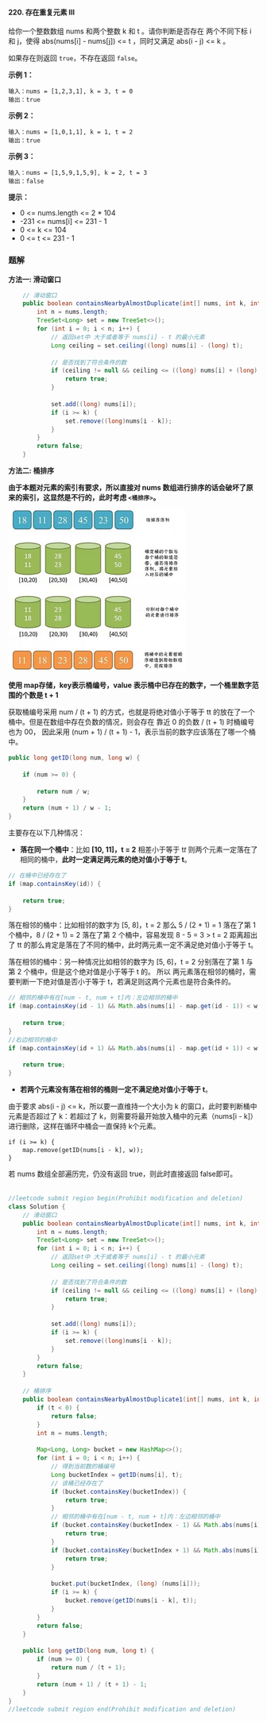 #### 220. 存在重复元素 III

给你一个整数数组 nums 和两个整数 k 和 t 。请你判断是否存在 两个不同下标 i 和 j，使得 abs(nums[i] - nums[j]) <= t ，同时又满足 abs(i - j) <= k 。

如果存在则返回 `true`，不存在返回 `false`。

**示例 1：**

```shell
输入：nums = [1,2,3,1], k = 3, t = 0
输出：true
```

**示例 2：**

```shell
输入：nums = [1,0,1,1], k = 1, t = 2
输出：true
```

**示例 3：**

```shell
输入：nums = [1,5,9,1,5,9], k = 2, t = 3
输出：false
```

**提示：**

* 0 <= nums.length <= 2 * 104
* -231 <= nums[i] <= 231 - 1
* 0 <= k <= 104
* 0 <= t <= 231 - 1

### 题解

**方法一: 滑动窗口**

```java
    // 滑动窗口
    public boolean containsNearbyAlmostDuplicate(int[] nums, int k, int t) {
        int n = nums.length;
        TreeSet<Long> set = new TreeSet<>();
        for (int i = 0; i < n; i++) {
            // 返回set中 大于或者等于 nums[i] - t 的最小元素
            Long ceiling = set.ceiling((long) nums[i] - (long) t);

            // 是否找到了符合条件的数
            if (ceiling != null && ceiling <= ((long) nums[i] + (long) t)) {
                return true;
            }

            set.add((long) nums[i]);
            if (i >= k) {
                set.remove((long)nums[i - k]);
            }
        }
        return false;
    }
```

**方法二: 桶排序**

**由于本题对元素的索引有要求，所以直接对 nums 数组进行排序的话会破坏了原来的索引，这显然是不行的，此时考虑 `<桶排序>`。**

![桶排序.jpg](./images/存在重复元素III/1.jpg)

**使用 map存储，key表示桶编号，value 表示桶中已存在的数字，一个桶里数字范围的个数是 t + 1**

获取桶编号采用 num / (t + 1) 的方式，也就是将绝对值小于等于 tt 的放在了一个桶中。但是在数组中存在负数的情况，则会存在 靠近 0 的负数 / (t + 1) 时桶编号也为 00， 因此采用 (num + 1) / (t + 1) - 1，表示当前的数字应该落在了哪一个桶中。

```java
public long getID(long num, long w) {

    if (num >= 0) {

        return num / w;
    }
    return (num + 1) / w - 1;
}
```

主要存在以下几种情况：

- **落在同一个桶中**：比如 **[10, 11]，t = 2** 相差小于等于 t*t* 则两个元素一定落在了相同的桶中，**此时一定满足两元素的绝对值小于等于 t**。

```java
// 在桶中已经存在了
if (map.containsKey(id)) {

    return true;
}
```

落在相邻的桶中：比如相邻的数字为 [5, 8]，t = 2 那么 5 / (2 + 1) = 1 落在了第 1 个桶中，8 / (2 + 1) = 2 落在了第 2 个桶中，容易发现 8 - 5 = 3 > t = 2 距离超出了 tt 的那么肯定是落在了不同的桶中，此时两元素一定不满足绝对值小于等于 t。

落在相邻的桶中：另一种情况比如相邻的数字为 [5, 6]，t = 2 分别落在了第 1 与第 2 个桶中，但是这个绝对值是小于等于 t 的。
所以 两元素落在相邻的桶时，需要判断一下绝对值是否小于等于 t，若满足则这两个元素也是符合条件的。

```java
// 相邻的桶中有在[num - t, num + t]内：左边相邻的桶中
if (map.containsKey(id - 1) && Math.abs(nums[i] - map.get(id - 1)) < w) {

    return true;
}
//右边相邻的桶中
if (map.containsKey(id + 1) && Math.abs(nums[i] - map.get(id + 1)) < w) {

    return true;
}
```

- **若两个元素没有落在相邻的桶则一定不满足绝对值小于等于 t**。

由于要求 abs(i - j) <= k，所以要一直维持一个大小为 k 的窗口，此时要判断桶中元素是否超过了 k：若超过了 k，则需要将最开始放入桶中的元素（nums[i - k]）进行删除，这样在循环中桶会一直保持 k个元素。

```shell
if (i >= k) {
    map.remove(getID(nums[i - k], w));
}
```

若 nums 数组全部遍历完，仍没有返回 true，则此时直接返回 false即可。

```java

//leetcode submit region begin(Prohibit modification and deletion)
class Solution {
    // 滑动窗口
    public boolean containsNearbyAlmostDuplicate(int[] nums, int k, int t) {
        int n = nums.length;
        TreeSet<Long> set = new TreeSet<>();
        for (int i = 0; i < n; i++) {
            // 返回set中 大于或者等于 nums[i] - t 的最小元素
            Long ceiling = set.ceiling((long) nums[i] - (long) t);

            // 是否找到了符合条件的数
            if (ceiling != null && ceiling <= ((long) nums[i] + (long) t)) {
                return true;
            }

            set.add((long) nums[i]);
            if (i >= k) {
                set.remove((long)nums[i - k]);
            }
        }
        return false;
    }

    // 桶排序
    public boolean containsNearbyAlmostDuplicate1(int[] nums, int k, int t) {
        if (t < 0) {
            return false;
        }
        int n = nums.length;

        Map<Long, Long> bucket = new HashMap<>();
        for (int i = 0; i < n; i++) {
            // 得到当前数的桶编号
            Long bucketIndex = getID(nums[i], t);
            // 该桶已经存在了
            if (bucket.containsKey(bucketIndex)) {
                return true;
            }
            // 相邻的桶中有在[num - t, num + t]内：左边相邻的桶中
            if (bucket.containsKey(bucketIndex - 1) && Math.abs(nums[i] - bucket.get(bucketIndex - 1)) <= t) {
                return true;
            }
            if (bucket.containsKey(bucketIndex + 1) && Math.abs(nums[i] - bucket.get(bucketIndex + 1)) <= t) {
                return true;
            }

            bucket.put(bucketIndex, (long) (nums[i]));
            if (i >= k) {
                bucket.remove(getID(nums[i - k], t));
            }
        }
        return false;
    }

    public long getID(long num, long t) {
        if (num >= 0) {
            return num / (t + 1);
        }
        return (num + 1) / (t + 1) - 1;
    }
}
//leetcode submit region end(Prohibit modification and deletion)

```

